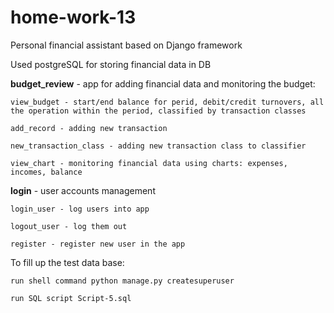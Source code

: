 # home-work-13

Personal financial assistant based on Django framework

Used postgreSQL for storing financial data in DB

**budget_review** - app for adding financial data and monitoring the budget:

    view_budget - start/end balance for perid, debit/credit turnovers, all the operation within the period, classified by transaction classes
  
    add_record - adding new transaction
  
    new_transaction_class - adding new transaction class to classifier
  
    view_chart - monitoring financial data using charts: expenses, incomes, balance

**login** - user accounts management
  
    login_user - log users into app
  
    logout_user - log them out
  
    register - register new user in the app
  
  
To fill up the test data base:

    run shell command python manage.py createsuperuser

    run SQL script Script-5.sql
